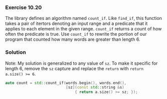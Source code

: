 ### Exercise 10.20

The library defines an algorithm named `count_if`. Like `find_if`, this function
takes a pair of itertors denoting an input range and a predicate that it applies
to each element in the given range. `count_if` returns a count of how often the
predicate is true. Use `count_if` to rewrite the portion of our program that
counted how many words are greater than length 6.

### Solution

Note: My solution is generalized to any value of `sz`. To make it specific for
length 6, remove the `sz` capture and replace the `return` with `return
a.size() >= 6`.

```cpp
auto count = std::count_if(words.begin(), words.end(),
                           [sz](const std::string &s)
                               { return a.size() >= sz; });
```
